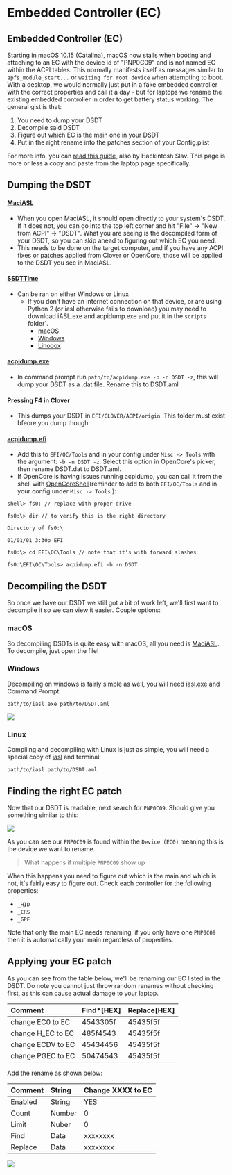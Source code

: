 # Embedded Controller \(EC\)

## Embedded Controller \(EC\)

Starting in macOS 10.15 \(Catalina\), macOS now stalls when booting and attaching to an EC with the device id of "PNP0C09" and is not named EC within the ACPI tables. This normally manifests itself as messages similar to `apfs_module_start...` or `waiting for root device` when attempting to boot. With a desktop, we would normally just put in a fake embedded controller with the correct properties and call it a day - but for laptops we rename the existing embedded controller in order to get battery status working. The general gist is that:

1. You need to dump your DSDT
2. Decompile said DSDT
3. Figure out which EC is the main one in your DSDT
4. Put in the right rename into the patches section of your Config.plist

For more info, you can [read this guide,](https://khronokernel.github.io/EC-fix-guide/) also by Hackintosh Slav. This page is more or less a copy and paste from the laptop page specifically.

## Dumping the DSDT

#### [MaciASL](https://github.com/acidanthera/MaciASL/releases)

* When you open MaciASL, it should open directly to your system's DSDT. If it does not, you can go into the top left corner and hit "File" -&gt; "New from ACPI" -&gt; "DSDT". What you are seeing is the decompiled form of your DSDT, so you can skip ahead to figuring out which EC you need.
* This needs to be done on the target computer, and if you have any ACPI fixes or patches applied from Clover or OpenCore, those will be applied to the DSDT you see in MaciASL.

#### [SSDTTime](https://github.com/corpnewt/SSDTTime)

* Can be ran on either Windows or Linux
  * If you don't have an internet connection on that device, or are using Python 2 (or iasl otherwise fails to download) you may need to download iASL.exe and acpidump.exe and put it in the `scripts` folder`.
    * [macOS](https://bitbucket.org/RehabMan/acpica/downloads/iasl.zip)
    * [Windows](https://acpica.org/sites/acpica/files/iasl-win-20180105.zip)
    * [Linooox](http://amdosx.kellynet.nl/iasl.zip)

#### [acpidump.exe](https://acpica.org/sites/acpica/files/iasl-win-20180105.zip)

* In command prompt run `path/to/acpidump.exe -b -n DSDT -z`, this will dump your DSDT as a .dat file. Rename this to DSDT.aml

#### Pressing F4 in Clover

* This dumps your DSDT in `EFI/CLOVER/ACPI/origin`. This folder must exist bfeore you dump though.

#### [acpidump.efi](https://github.com/khronokernel/Opencore-Vanilla-Desktop-Guide/tree/master/extra-files/acpidump.efi.zip)

* Add this to `EFI/OC/Tools` and in your config under `Misc -> Tools` with the argument: `-b -n DSDT -z`. Select this option in OpenCore's picker, then rename DSDT.dat to DSDT.aml. 
* If OpenCore is having issues running acpidump, you can call it from the shell with [OpenCoreShell](https://github.com/acidanthera/OpenCoreShell/releases)\(reminder to add to both `EFI/OC/Tools` and in your config under `Misc -> Tools` \):

```text
shell> fs0: // replace with proper drive

fs0:\> dir // to verify this is the right directory

Directory of fs0:\

01/01/01 3:30p EFI

fs0:\> cd EFI\OC\Tools // note that it's with forward slashes

fs0:\EFI\OC\Tools> acpidump.efi -b -n DSDT
```

## Decompiling the DSDT

So once we have our DSDT we still got a bit of work left, we'll first want to decompile it so we can view it easier. Couple options:

### macOS

So decompiling DSDTs is quite easy with macOS, all you need is [MaciASL](https://github.com/acidanthera/MaciASL). To decompile, just open the file!

### Windows

Decompiling on windows is fairly simple as well, you will need [iasl.exe](https://acpica.org/sites/acpica/files/iasl-win-20180105.zip) and Command Prompt:

```text
path/to/iasl.exe path/to/DSDT.aml
```

![](https://cdn.discordapp.com/attachments/456913818467958789/668211002340409404/unknown.png)

### Linux

Compiling and decompiling with Linux is just as simple, you will need a special copy of [iasl](http://amdosx.kellynet.nl/iasl.zip) and terminal:

```text
path/to/iasl path/to/DSDT.aml
```

## Finding the right EC patch

Now that our DSDT is readable, next search for `PNP0C09`. Should give you something similar to this:

![](https://i.imgur.com/lQ4kpb9.png)

As you can see our `PNP0C09` is found within the `Device (EC0)` meaning this is the device we want to rename.

> What happens if multiple `PNP0C09` show up

When this happens you need to figure out which is the main and which is not, it's fairly easy to figure out. Check each controller for the following properties:

* `_HID`
* `_CRS`
* `_GPE`

Note that only the main EC needs renaming, if you only have one `PNP0C09` then it is automatically your main regardless of properties.

## Applying your EC patch

As you can see from the table below, we'll be renaming our EC listed in the DSDT. Do note you cannot just throw random renames without checking first, as this can cause actual damage to your laptop.

| Comment | Find\*\[HEX\] | Replace\[HEX\] |
| :--- | :--- | :--- |
| change EC0 to EC | 4543305f | 45435f5f |
| change H\_EC to EC | 485f4543 | 45435f5f |
| change ECDV to EC | 45434456 | 45435f5f |
| change PGEC to EC | 50474543 | 45435f5f |

Add the rename as shown below:

| Comment | String | Change XXXX to EC |
| :--- | :--- | :--- |
| Enabled | String | YES |
| Count | Number | 0 |
| Limit | Nuber | 0 |
| Find | Data | xxxxxxxx |
| Replace | Data | xxxxxxxx |

![](https://cdn.discordapp.com/attachments/456913818467958789/668667268254793728/Screen_Shot_2020-01-19_at_9.04.50_PM.png)

